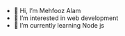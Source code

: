 - 👋 Hi, I’m Mehfooz Alam
- 👀 I’m interested in web development
- 🌱 I’m currently learning Node js

<!---
MMAlam23/MMAlam23 is a ✨ special ✨ repository because its `README.md` (this file) appears on your GitHub profile.
You can click the Preview link to take a look at your changes.
--->
